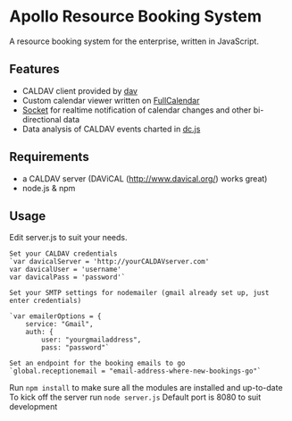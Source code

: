 # Apollo Resource Booking System
A resource booking system for the enterprise, written in JavaScript.

## Features

- CALDAV client provided by [dav](https://www.npmjs.com/package/dav)
- Custom calendar viewer written on [FullCalendar](http://fullcalendar.io/)
- [Socket](http://socket.io/) for realtime notification of calendar changes and other bi-directional data
- Data analysis of CALDAV events charted in [dc.js](https://dc-js.github.io/dc.js/)

## Requirements 
- a CALDAV server (DAViCAL (http://www.davical.org/) works great)
- node.js & npm

## Usage

Edit server.js to suit your needs.

    Set your CALDAV credentials
    `var davicalServer = 'http://yourCALDAVserver.com'
    var davicalUser = 'username'
    var davicalPass = 'password'`

    Set your SMTP settings for nodemailer (gmail already set up, just enter credentials)

    `var emailerOptions = {
        service: "Gmail",
        auth: {
            user: "yourgmailaddress",
            pass: "password"`

    Set an endpoint for the booking emails to go
    `global.receptionemail = "email-address-where-new-bookings-go"`

Run `npm install` to make sure all the modules are installed and up-to-date
To kick off the server run `node server.js`
Default port is 8080 to suit development
